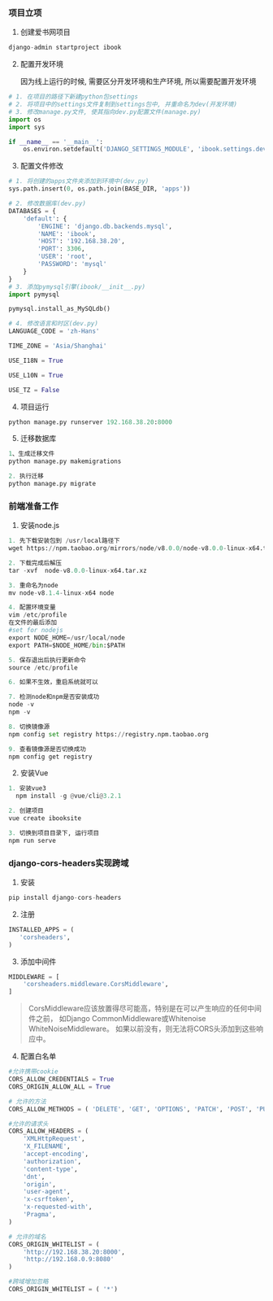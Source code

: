 ### 项目立项

1. 创建爱书网项目

```python 
django-admin startproject ibook
```

2. 配置开发环境

   因为线上运行的时候, 需要区分开发环境和生产环境, 所以需要配置开发环境

```python 
# 1. 在项目的路径下新建python包settings
# 2. 将项目中的settings文件复制到settings包中, 并重命名为dev(开发环境)
# 3. 修改manage.py文件, 使其指向dev.py配置文件(manage.py)
import os
import sys

if __name__ == '__main__':
    os.environ.setdefault('DJANGO_SETTINGS_MODULE', 'ibook.settings.dev')
```

3. 配置文件修改

```python 
# 1. 将创建的apps文件夹添加到环境中(dev.py)
sys.path.insert(0, os.path.join(BASE_DIR, 'apps'))

# 2. 修改数据库(dev.py)
DATABASES = {
    'default': {
        'ENGINE': 'django.db.backends.mysql',
        'NAME': 'ibook',
        'HOST': '192.168.38.20',
        'PORT': 3306,
        'USER': 'root',
        'PASSWORD': 'mysql'
    }
}
# 3. 添加pymysql引擎(ibook/__init__.py)
import pymysql

pymysql.install_as_MySQLdb()

# 4. 修改语言和时区(dev.py)
LANGUAGE_CODE = 'zh-Hans'

TIME_ZONE = 'Asia/Shanghai'

USE_I18N = True

USE_L10N = True

USE_TZ = False
```

4. 项目运行

```python
python manage.py runserver 192.168.38.20:8000
```

5. 迁移数据库

```python
1、生成迁移文件
python manage.py makemigrations

2. 执行迁移
python manage.py migrate
```



### 前端准备工作

1. 安装node.js

```python
1. 先下载安装包到 /usr/local路径下
wget https://npm.taobao.org/mirrors/node/v8.0.0/node-v8.0.0-linux-x64.tar.xz

2. 下载完成后解压
tar -xvf  node-v8.0.0-linux-x64.tar.xz

3. 重命名为node
mv node-v8.1.4-linux-x64 node

4. 配置环境变量
vim /etc/profile
在文件的最后添加
#set for nodejs  
export NODE_HOME=/usr/local/node  
export PATH=$NODE_HOME/bin:$PATH

5. 保存退出后执行更新命令
source /etc/profile

6. 如果不生效，重启系统就可以

7. 检测node和npm是否安装成功
node -v
npm -v

8. 切换镜像源
npm config set registry https://registry.npm.taobao.org

9. 查看镜像源是否切换成功
npm config get registry
```

2. 安装Vue

```python
1. 安装vue3
  npm install -g @vue/cli@3.2.1

2. 创建项目
vue create ibooksite

3. 切换到项目目录下, 运行项目
npm run serve
```



### django-cors-headers实现跨域

1. 安装

```python
pip install django-cors-headers
```

2. 注册

```python
INSTALLED_APPS = (
   'corsheaders',
)
```

3. 添加中间件

```python
MIDDLEWARE = [
    'corsheaders.middleware.CorsMiddleware',
]
```

> CorsMiddleware应该放置得尽可能高，特别是在可以产生响应的任何中间件之前， 如Django CommonMiddleware或Whitenoise WhiteNoiseMiddleware。 如果以前没有，则无法将CORS头添加到这些响应中。

4. 配置白名单

```python
#允许携带cookie
CORS_ALLOW_CREDENTIALS = True
CORS_ORIGIN_ALLOW_ALL = True

# 允许的方法
CORS_ALLOW_METHODS = ( 'DELETE', 'GET', 'OPTIONS', 'PATCH', 'POST', 'PUT', 'VIEW', )

#允许的请求头
CORS_ALLOW_HEADERS = (
    'XMLHttpRequest',
    'X_FILENAME',
    'accept-encoding',
    'authorization',
    'content-type',
    'dnt',
    'origin',
    'user-agent',
    'x-csrftoken',
    'x-requested-with',
    'Pragma',
)

# 允许的域名
CORS_ORIGIN_WHITELIST = (
    'http://192.168.38.20:8000',
    'http://192.168.0.9:8080'
)

#跨域增加忽略
CORS_ORIGIN_WHITELIST = ( '*')
```

